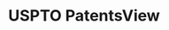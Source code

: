 ---
bigquery: https://console.cloud.google.com/bigquery?p=patents-public-data&d=patentsview&page=dataset
citation: Attribution should be given to PatentsView for use, distribution, or derivative
  works.
code: https://github.com/CSSIP-AIR/PatentsView-Code-Snippets/
contributors: USPTO
cost: None
description: 'PatentsView includes US patent data including raw data (summaries, applications,
  pregrant applications), disambugations of inventors and assignees, and inventor
  gender estimates.  Also foreign priority data, # of figures and sheets, and government
  interest statements.'
documentation: https://patentsview.org/query/builder-faqs
last_edit: Mon, 04 Apr 2022 19:02:57 GMT
location: https://patentsview.org/
maintained_by: USPTO
record_creation_timestamp: 12/2/2020 17:20:46
schema_fields: '[''disamb_assignee_id_20190312'', ''country'', ''level_three'', ''state'',
  ''level_one'', ''male'', ''location_id'', ''city'', ''category'', ''text'', ''category_id'',
  ''section'', ''date'', ''disclaimer_date'', ''disamb_assignee_id_20200929'', ''attribution_status'',
  ''role'', ''exemplary'', ''contract_award_number'', ''disamb_inventor_id_20171226'',
  ''applicant_type'', ''classification_data_source'', ''action_date'', ''disamb_inventor_id_20191231'',
  ''rawinventor_id'', ''type'', ''disamb_inventor_id_20201229'', ''disamb_assignee_id_20181127'',
  ''series_code'', ''withdrawn'', ''disamb_inventor_id_20200630'', ''patent_id'',
  ''filename'', ''num'', ''latitude'', ''term_grant'', ''subgroup_id'', ''male_flag'',
  ''gi_statement'', ''number'', ''sequence'', ''_371_date'', ''subcategory_id'', ''title'',
  ''name'', ''_102_date'', ''classification_value'', ''sector_title'', ''name_last'',
  ''main_group'', ''status'', ''disamb_inventor_id_20180528'', ''subsection_id'',
  ''kind'', ''ipc_class'', ''subgroup'', ''term_disclaimer'', ''country_transformed'',
  ''disamb_inventor_id_20191008'', ''rel_id'', ''assignee_id'', ''fname'', ''num_figures'',
  ''doc_type'', ''subclass'', ''reldocno'', ''rawassignee_id'', ''section_id'', ''inventor_id'',
  ''disamb_assignee_id_20200331'', ''disamb_inventor_id_20170808'', ''relkind'', ''application_id'',
  ''lawyer_id'', ''disamb_assignee_id_20190820'', ''uuid'', ''term_extension'', ''lname'',
  ''disamb_inventor_id_20170307'', ''disamb_inventor_id_20171003'', ''ipc_version_indicator'',
  ''num_claims'', ''classification_status'', ''disamb_inventor_id_20190820'', ''designation'',
  ''publication_number'', ''classification_level'', ''id'', ''length'', ''lapse_of_patent'',
  ''num_sheets'', ''symbol_position'', ''field_id'', ''disamb_inventor_id_20200331'',
  ''longitude'', ''rawlocation_id'', ''f371_date'', ''field_title'', ''variety'',
  ''group_id'', ''mainclass_id'', ''doctype'', ''level_two'', ''citation_id'', ''deceased'',
  ''abstract'', ''disamb_inventor_id_20181127'', ''disamb_inventor_id_20200929'',
  ''organization_id'', ''group'', ''rule_47'', ''county'', ''subclass_id'', ''state_fips'',
  ''latlong'', ''dependent'', ''organization'', ''disamb_assignee_id_20200630'', ''latin_name'',
  ''disamb_assignee_id_20191008'', ''name_first'', ''disamb_assignee_id_20191231'',
  ''f102_date'', ''county_fips'', ''disamb_inventor_id_20190312'']'
shortname: patentsview
tags:
- disambiguation
- United States
- gender
terms_of_use: Creative Commons Attribution 4.0 International License.
timeframe: 1963-1999
title: USPTO PatentsView
uuid: cf1780b1-e265-4e49-8d1d-83b9cfe0fd9a
---